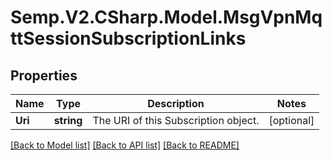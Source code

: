 # Semp.V2.CSharp.Model.MsgVpnMqttSessionSubscriptionLinks
## Properties

Name | Type | Description | Notes
------------ | ------------- | ------------- | -------------
**Uri** | **string** | The URI of this Subscription object. | [optional] 

[[Back to Model list]](../README.md#documentation-for-models) [[Back to API list]](../README.md#documentation-for-api-endpoints) [[Back to README]](../README.md)

